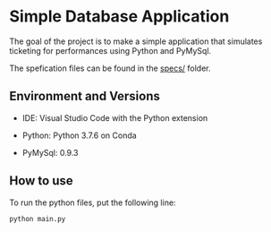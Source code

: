 # Simple Database Application

The goal of the project is to make a simple application that simulates ticketing for performances using Python and PyMySql.

The spefication files can be found in the [specs/](https://github.com/hyunjinjeong/snu-cse-courses-material/tree/master/Database%2C%20Spring%202020/projects/Project%202/specs) folder.

## Environment and Versions

- IDE: Visual Studio Code with the Python extension

- Python: Python 3.7.6 on Conda

- PyMySql: 0.9.3

## How to use

To run the python files, put the following line:

```shell
python main.py
```
